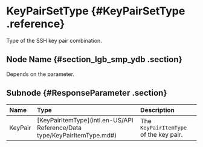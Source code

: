 # KeyPairSetType {#KeyPairSetType .reference}

Type of the SSH key pair combination.

## Node Name {#section_lgb_smp_ydb .section}

Depends on the parameter.

## Subnode {#ResponseParameter .section}

|Name|Type|Description|
|:---|:---|:----------|
|KeyPair|[KeyPairItemType](intl.en-US/API Reference/Data type/KeyPairItemType.md#)|The `KeyPairItemType` of the key pair.|

